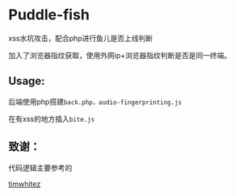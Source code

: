 # Puddle-fish

xss水坑攻击，配合php进行鱼儿是否上线判断

加入了浏览器指纹获取，使用外网ip+浏览器指纹判断是否是同一终端。

## Usage:

后端使用php搭建`back.php，audio-fingerprinting.js`

在有xss的地方插入`bite.js`

## 致谢：

代码逻辑主要参考的

[timwhitez](https://github.com/timwhitez/XSS-Phishing)

